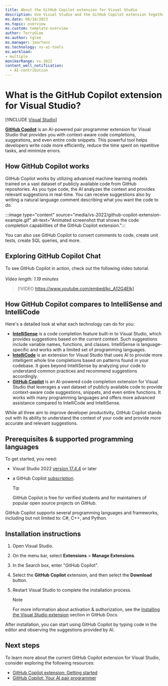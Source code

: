 ```yaml
---
title: About the GitHub Copilot extension for Visual Studio
description: Use Visual Studio and the GitHub Copilot extension together to take advantage of AI and generate detailed info about your code, along with suggested edits, and even new code snippets, too. 
ms.date: 08/10/2023
ms.topic: overview 
ms.custom: template-overview
author: TerryGLee
ms.author: tglee
ms.manager: jmartens
ms.technology: vs-ai-tools
ms.workload:
- multiple
monikerRange: vs-2022
content_well_notification: 
  - AI-contribution
---
```

# What is the GitHub Copilot extension for Visual Studio?

 [!INCLUDE [Visual Studio](~/includes/applies-to-version/vs-windows-only.md)]

[**GitHub Copilot**](https://marketplace.visualstudio.com/items?itemName=GitHub.copilotvs) is an AI-powered pair programmer extension for Visual Studio that provides you with context-aware code completions, suggestions, and even entire code snippets. This powerful tool helps developers write code more efficiently, reduce the time spent on repetitive tasks, and minimize errors.

## How GitHub Copilot works

GitHub Copilot works by utilizing advanced machine learning models trained on a vast dataset of publicly available code from GitHub repositories. As you type code, the AI analyzes the context and provides relevant suggestions in real-time. You can receive suggestions also by writing a natural language comment describing what you want the code to do.

:::image type="content" source="media/vs-2022/github-copilot-extension-example.gif" alt-text="Animated screenshot that shows the code completion capabilities of the GitHub Copilot extension.":::

You can also use GitHub Copilot to convert comments to code, create unit tests, create SQL queries, and more. 

## Exploring GitHub Copilot Chat

To see GitHub Copilot in action, check out the following video tutorial. <br><br>*Video length: 1.19 minutes*

> [!VIDEO https://www.youtube.com/embed/kc_A12G4Elk]

## How GitHub Copilot compares to IntelliSense and IntelliCode

Here's a detailed look at what each technology can do for you:

- **[IntelliSense](using-intellisense.md)** is a code completion feature built-in to Visual Studio, which provides suggestions based on the current context. Such suggestions include variable names, functions, and classes. IntelliSense is language-specific and works with a limited set of programming languages.
- **[IntelliCode](/visualstudio/intellicode/)** is an extension for Visual Studio that uses AI to provide more intelligent whole line completions based on patterns found in your codebase. It goes beyond IntelliSense by analyzing your code to understand common practices and recommend suggestions accordingly.
- **[GitHub Copilot](https://marketplace.visualstudio.com/items?itemName=GitHub.copilotvs)** is an AI-powered code completion extension for Visual Studio that leverages a vast dataset of publicly available code to provide context-aware code suggestions, snippets, and even entire functions. It works with many programming languages and offers more advanced assistance compared to IntelliCode and IntelliSense.
 
While all three aim to improve developer productivity, GitHub Copilot stands out with its ability to understand the context of your code and provide more accurate and relevant suggestions. 

## Prerequisites & supported programming languages

To get started, you need:
+ Visual Studio 2022 [version 17.4.4](/visualstudio/releases/2022/release-history) or later
+ a GitHub Copilot [subscription](https://docs.github.com/enterprise-cloud@latest/billing/managing-billing-for-github-copilot/about-billing-for-github-copilot). 

  > [!TIP]
  > GitHub Copilot is free for verified students and for maintainers of popular open source projects on GitHub.

GitHub Copilot supports several programming languages and frameworks, including but not limited to: C#, C++, and Python.

## Installation instructions

1. Open Visual Studio.
1. On the menu bar, select **Extensions** > **Manage Extensions**.
1. In the Search box, enter "GitHub Copilot".
1. Select the **GitHub Copilot** extension, and then select the **Download** button.
1. Restart Visual Studio to complete the installation process.

   > [!NOTE]
   > For more information about activation & authorization, see the [Installing the Visual Studio extension](https://docs.github.com/en/copilot/getting-started-with-github-copilot?tool=visualstudio#installing-the-visual-studio-extension) section in GitHub Docs.

After installation, you can start using GitHub Copilot by typing code in the editor and observing the suggestions provided by AI.

## Next steps

To learn more about the current GitHub Copilot extension for Visual Studio, consider exploring the following resources:

- [GitHub Copilot extension: Getting started](https://docs.github.com/copilot/getting-started-with-github-copilot?tool=visualstudio)
- [GitHub Copilot: Your AI pair programmer](https://github.com/features/copilot)
